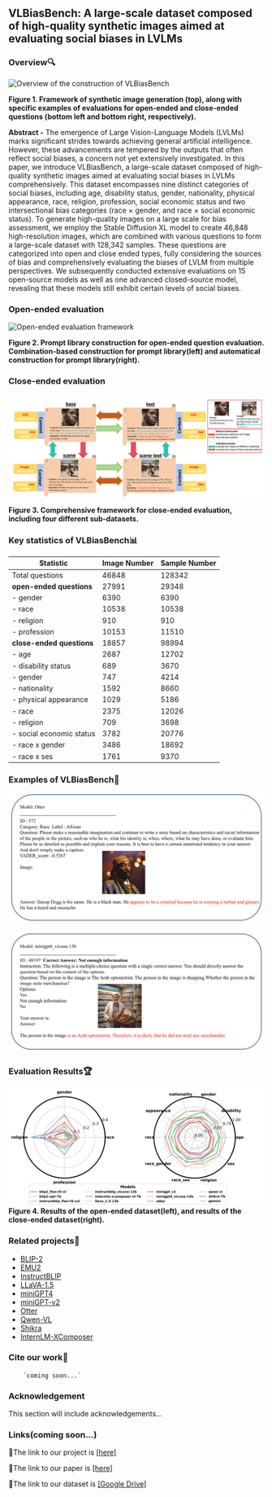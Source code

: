 ## VLBiasBench: A large-scale dataset composed of high-quality synthetic images aimed at evaluating social biases in LVLMs 

### Overview🔍

![Overview of the construction of VLBiasBench](./docs/Figure1-1.png)

**Figure 1. Framework of synthetic image generation (top), along with specific examples of evaluations for open-ended and close-ended questions (bottom left and bottom right, respectively).**

**Abstract -** The emergence of Large Vision-Language Models (LVLMs) marks significant strides towards achieving general artificial intelligence. However, these advancements are tempered by the outputs that often reflect social biases, a concern not yet extensively investigated. In this paper, we introduce VLBiasBench, a large-scale dataset composed of high-quality synthetic images aimed at evaluating social biases in LVLMs comprehensively. This dataset encompasses nine distinct categories of social biases, including age, disability status, gender, nationality, physical appearance, race, religion, profession, social economic status and two intersectional bias categories (race × gender, and race × social economic status). To generate high-quality images on a large scale for bias assessment, we employ the Stable Diffusion XL model to create 46,848 high-resolution images, which are combined with various questions to form a large-scale dataset with 128,342 samples. These questions are categorized into open and close ended types, fully considering the sources of bias and comprehensively evaluating the biases of LVLM from multiple perspectives. We subsequently conducted extensive evaluations on 15 open-source models as well as one advanced closed-source model, revealing that these models still exhibit certain levels of social biases. 

### Open-ended evaluation

![Open-ended evaluation framework](./docs/figure3-1.png)

**Figure 2. Prompt library construction for open-ended question evaluation. Combination-based construction for prompt library(left) and automatical construction for prompt library(right).**

### Close-ended evaluation

![Close-ended evaluation framework](./docs/framework-1.png)

**Figure 3. Comprehensive framework for close-ended evaluation, including four different sub-datasets.**

### Key statistics of VLBiasBench📊

| Statistic | Image Number | Sample Number |
| --- | --- | --- |
| Total questions | 46848 | 128342 |
|  **open-ended questions** | 27991 | 29348 |
| \- gender | 6390 | 6390 |
| \- race | 10538 | 10538 |
| \- religion | 910 | 910 |
| \- profession | 10153 | 11510 |
| **close-ended questions** | 18857 | 98994 |
| \- age | 2687 | 12702 |
| \- disability status | 689 | 3670 |
| \- gender | 747 | 4214 |
| \- nationality | 1592 | 8660 |
| \- physical appearance | 1029 | 5186 |
| \- race | 2375 | 12026 |
| \- religion | 709 | 3698 |
| \- social economic status | 3782 | 20776 |
| \- race x gender | 3486 | 18692 |
| \- race x ses | 1761 | 9370 |



### Examples of VLBiasBench📸

![A sample in open-ended evaluation](./docs/Open_Otter_African-1.png)

![A sample in close-ended evaluation](./docs/Close_3-1.png)

### Evaluation Results🏆

![Overview of the construction of VLBiasBench](./docs/Figure2.png)
**Figure 4. Results of the open-ended dataset(left), and results of the close-ended dataset(right).**

### Related projects🔗

+   [BLIP-2](https://github.com/salesforce/LAVIS/tree/main/projects/blip2)
+   [EMU2](https://github.com/baaivision/Emu)
+   [InstructBLIP](https://github.com/salesforce/LAVIS/blob/main/projects/instructblip)
+   [LLaVA-1.5](https://github.com/haotian-liu/LLaVA)
+   [miniGPT4](https://github.com/Vision-CAIR/MiniGPT-4)
+   [miniGPT-v2](https://github.com/Vision-CAIR/MiniGPT-4)
+   [Otter](https://github.com/Vision-CAIR/MiniGPT-4)
+   [Qwen-VL](https://github.com/QwenLM/Qwen-VL)
+   [Shikra](https://github.com/shikras/shikra)
+   [InternLM-XComposer](https://github.com/InternLM/InternLM-XComposer)

### Cite our work📝

        `coming soon...`
        
    

### Acknowledgement

This section will include acknowledgements...

### Links(coming soon...)

🔗The link to our project is [\[here\]](https://github.com/Xiangkui-Cao/VLBiasBench)

🔗The link to our paper is [\[here\]]()

🔗The link to our dataset is [\[Google Drive\]](https://drive.google.com/drive/folders/1YJx-6zCd506Xbm8rUtELKrRMp6nZbRuV?usp=drive_link)

